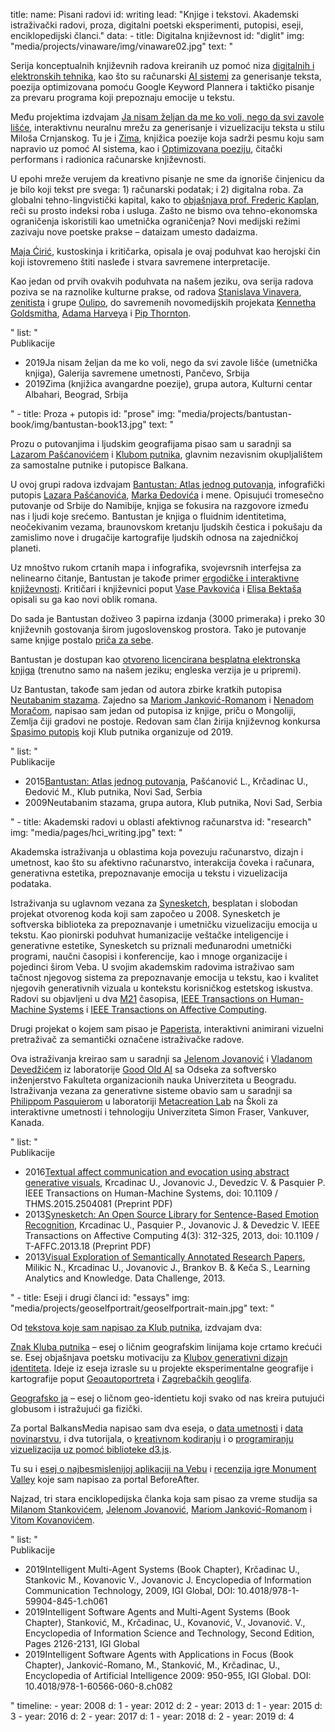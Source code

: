 title: 
    name: Pisani radovi
id: writing
lead: "Knjige i tekstovi. Akademski istraživački radovi, proza, digitalni poetski eksperimenti, putopisi, eseji, enciklopedijski članci."
data:
    - title: Digitalna književnost
      id: "diglit"
      img: "media/projects/vinaware/img/vinaware02.jpg"
      text: "<p>Serija konceptualnih književnih radova kreiranih uz pomoć niza <a href='https://en.wikipedia.org/wiki/Electronic_literature' target='_blank'>digitalnih i elektronskih tehnika</a>, kao što su računarski <a href='/rad/projekti/category/ai'>AI sistemi</a> za generisanje teksta, poezija optimizovana pomoću Google Keyword Plannera i taktičko pisanje za prevaru programa koji prepoznaju emocije u tekstu.</p>
<p>Među projektima izdvajam <span class='italic-style'><a href='/rad/projekti/vinaware/'>Ja nisam željan da me ko voli, nego da svi zavole lišće</a></span>, interaktivnu neuralnu mrežu za generisanje i vizuelizaciju teksta u stilu Miloša Crnjanskog. Tu je i <span class='italic-style'><a href='/rad/projekti/zima/'>Zima</a></span>, knjižica poezije koja sadrži pesmu koju sam napravio uz pomoć AI sistema, kao i <a href='/rad/projekti/optimized-poetry/'>Optimizovana poeziju</a>, čitački performans i radionica računarske književnosti.</p>
<p>U epohi mreže verujem da kreativno pisanje ne sme da ignoriše činjenicu da je bilo koji tekst pre svega: 1) računarski podatak; i 2) digitalna roba. Za globalni tehno-lingvistički kapital, kako to <a href='https://infoscience.epfl.ch/record/200539?ln=en' target='_blank'>objašnjava prof. Frederic Kaplan</a>, reči su prosto indeksi roba i usluga.  Zašto ne bismo ova tehno-ekonomska ograničenja iskoristili kao umetnička ograničenja? Novi medijski režimi zazivaju nove poetske prakse – <span class='italic-style'>dataizam</span> umesto dadaizma.</p>
<p><a href='https://curatorsintl.org/collaborators/maja_ciric' target='_blank'>Maja Ćirić</a>, kustoskinja i kritičarka, opisala je ovaj poduhvat kao <span class='italic-style'>herojski čin koji istovremeno štiti nasleđe i stvara savremene interpretacije.</span></p>
<p>Kao jedan od prvih ovakvih poduhvata na našem jeziku, ova serija radova poziva se na raznolike kulturne prakse, od radova <a href='https://sh.wikipedia.org/wiki/Stanislav_Vinaver' target='_blank'>Stanislava Vinavera</a>, <a href='https://monoskop.org/Zenit' target='_blank'>zenitista</a> i grupe <a href='https://en.wikipedia.org/wiki/Oulipo' target='_blank'>Oulipo</a>, do savremenih novomedijskih projekata <a href='https://monoskop.org/Kenneth_Goldsmith' target='_blank'>Kennetha Goldsmitha</a>, <a href='https://ahprojects.com/cvdazzle/' target='_blank'>Adama Harveya</a> i <a href='https://pipthornton.com/2019/03/12/language-in-the-age-of-algorithmic-reproduction-a-thesis/' target='_blank'>Pip Thornton</a>.</p>" 
      list: "<div class='list-title interface-heading-style'>Publikacije</div>
    <ul>
    <li><span class='year interface-subheading-style'>2019</span><span class='page-list-item-style'><span class='italic-style'>Ja nisam željan da me ko voli, nego da svi zavole lišće</span> (umetnička knjiga), Galerija savremene umetnosti, Pančevo, Srbija</span>
    </li>
    <li><span class='year interface-subheading-style'>2019</span><span class='page-list-item-style'><span class='italic-style'>Zima</span> (knjižica avangardne poezije), grupa autora, Kulturni centar Albahari, Beograd, Srbija</span>
    </li>
    </ul>"
    - title: Proza + putopis
      id: "prose"
      img: "media/projects/bantustan-book/img/bantustan-book13.jpg"
      text: "<p>Prozu o putovanjima i ljudskim geografijama pisao sam u saradnji sa <a href='http://www.klubputnika.org/autori/lazar' target='_blank'>Lazarom Pašćanovićem</a> i <a href='http://www.klubputnika.org/o-klub-putnika' target='_blank'>Klubom putnika</a>, glavnim nezavisnim okupljalištem za samostalne putnike i putopisce Balkana.</p>
<p>U ovoj grupi radova izdvajam <span class='italic-style'><a href='/rad/projekti/bantustan-book/'>Bantustan: Atlas jednog putovanja</a></span>, infografički putopis <a href='http://www.klubputnika.org/autori/lazar' target='_blank'>Lazara Pašćanovića</a>, <a href='http://www.klubputnika.org/autori/chivitli' target='_blank'>Marka Đedovića</a> i mene. Opisujući tromesečno putovanje od Srbije do Namibije, knjiga se fokusira na razgovore između nas i ljudi koje srećemo.  Bantustan je knjiga o fluidnim identitetima, neočekivanim vezama, braunovskom kretanju ljudskih čestica i pokušaju da zamislimo nove i drugačije kartografije ljudskih odnosa na zajedničkoj planeti.</p>
<p>Uz mnoštvo rukom crtanih mapa i infografika, svojevrsnih <span class='italic-style'>interfejsa</span> za nelinearno čitanje, <span class='italic-style'>Bantustan</span> je takođe primer <a href='https://www.articleworld.org/index.php/Ergodic_literature' target='_blank'>ergodičke i interaktivne književnosti</a>. Kritičari i književnici poput <a href='https://sr.wikipedia.org/sr-el/%D0%92%D0%B0%D1%81%D0%B0_%D0%9F%D0%B0%D0%B2%D0%BA%D0%BE%D0%B2%D0%B8%D1%9B' target='_blank'>Vase Pavkovića</a> i <a href='http://www.klubputnika.org/zbirka/blogovi/bantustan/3997-bantustan-kao-novi-oblik-romana' target='_blank'>Elisa Bektaša</a> opisali su ga kao <span class='italic-style'>novi oblik romana</span>.</p>
<p>Do sada je <span class='italic-style'>Bantustan</span> doživeo 3 papirna izdanja (3000 primeraka) i preko 30 književnih gostovanja širom jugoslovenskog prostora. Tako je putovanje same knjige postalo <a href='/rad/projekti/bantustan-dataviz/'>priča za sebe</a>.</p>
<p><span class='italic-style'>Bantustan</span> je dostupan kao <a href='http://www.klubputnika.org/tmp/Bantustan.pdf' target='_blank'>otvoreno licencirana besplatna elektronska knjiga</a> (trenutno samo na našem jeziku; engleska verzija je u pripremi).</p>
<p>Uz <span class='italic-style'>Bantustan</span>, takođe sam jedan od autora zbirke kratkih putopisa <span class='italic-style'><a href='http://www.klubputnika.org/zbirka/zbivanja/3432-neutabanim-stazama' target='_blank'>Neutabanim stazama</a></span>. Zajedno sa <a href='https://www.goodreads.com/author/show/4042520.Mario_Jankovi_Romano' target='_blank'>Mariom Janković-Romanom</a> i <a href='http://www.klubputnika.org/autori/nenad.moraca' target='_blank'>Nenadom Moračom</a>, napisao sam jedan od putopisa iz knjige, priču o Mongoliji,  <span class='italic-style'>Zemlja čiji gradovi ne postoje</span>. Redovan sam član žirija književnog konkursa <a href='http://www.klubputnika.org/zbirka/zbivanja/4287-konkurs-spasimo-putopis-2020' target='_blank'>Spasimo putopis</a> koji Klub putnika organizuje od 2019.</p>"
      list: "<div class='list-title interface-heading-style'>Publikacije</div>
    <ul>
    <li><span class='year interface-subheading-style'>2015</span><span class='page-list-item-style'><span class='italic-style'><a href='http://www.klubputnika.org/tmp/Bantustan.pdf' target='_blank'>Bantustan: Atlas jednog putovanja</a></span>, Pašćanović L., Krčadinac U., Đedović M., Klub putnika, Novi Sad, Serbia</span>
    </li>
    <li><span class='year interface-subheading-style'>2009</span><span class='page-list-item-style'><span class='italic-style'>Neutabanim stazama</span>, grupa autora, Klub putnika, Novi Sad, Serbia</span>
    </li>
    </ul>"
    - title: Akademski radovi u oblasti afektivnog računarstva
      id: "research"
      img: "media/pages/hci_writing.jpg"
      text: "<p>Akademska istraživanja u oblastima koja povezuju računarstvo, dizajn i umetnost, kao što su afektivno računarstvo, interakcija čoveka i računara, generativna estetika, prepoznavanje emocija u tekstu i vizuelizacija podataka.</p>
<p>Istraživanja su uglavnom vezana za <a href='/rad/projekti/synesketch/'>Synesketch</a>, besplatan i slobodan projekat otvorenog koda koji sam započeo u 2008. Synesketch je softverska biblioteka za prepoznavanje i umetničku vizuelizaciju emocija u tekstu. Kao pionirski poduhvat humanizacije veštačke inteligencije i generativne estetike, Synesketch su priznali međunarodni umetnički programi, naučni časopisi i konferencije, kao i mnoge organizacije i pojedinci širom Veba. U svojim akademskim radovima istraživao sam tačnost njegovog sistema za prepoznavanje emocija u tekstu, kao i kvalitet njegovih generativnih vizuala u kontekstu korisničkog estetskog iskustva. Radovi su objavljeni u dva <a href='https://www.paragraf.rs/izmene_i_dopune/130417-pravilnik_o_izmenama_i_dopunama_pravilnika_o_postupku_nacinu_vrednovanja_i_kvantitativnom_iskazivanju_naucnoistrazivackih_rezultata_istrazivaca.html' target='_blank'>M21</a> časopisa, <a href='https://ieeexplore.ieee.org/document/7358121' target='_blank'>IEEE Transactions on Human-Machine Systems</a> i <a href='https://ieeexplore.ieee.org/document/6589580' target='_blank'>IEEE Transactions on Affective Computing</a>.</p>
<p>Drugi projekat o kojem sam pisao je <a href='/rad/projekti/paperista/'>Paperista</a>, interaktivni animirani vizuelni pretraživač za semantički označene istraživačke radove.</p>
<p>Ova istraživanja kreirao sam u saradnji sa <a href='https://jelenajovanovic.net/' target='_blank'>Jelenom Jovanović</a> i <a href='http://devedzic.fon.bg.ac.rs/' target='_blank'>Vladanom Devedžićem</a> iz laboratorije <a href='http://goodoldai.org/' target='_blank'>Good Old AI</a> sa Odseka za softversko inženjerstvo Fakulteta organizacionih nauka Univerziteta u Beogradu. Istraživanja vezana za generativne sisteme obavio sam u saradnji sa <a href='http://philippepasquier.com/' target='_blank'>Philippom Pasquierom</a> u laboratoriji <a href='http://metacreation.net/' target='_blank'>Metacreation Lab</a> na Školi za interaktivne umetnosti i tehnologiju Univerziteta Simon Fraser, Vankuver, Kanada.</p>"
      list: "<div class='list-title interface-heading-style'>Publikacije</div>
    <ul>
    <li><span class='year interface-subheading-style'>2016</span><span class='page-list-item-style'><span class='italic-style'><a href='/download/synesketch/research/2016-Textual_Affect_Communication_and_Evocation_Using_Abstract_Generative_Visuals-Krcadinac_Jovanovic_Devedzic_and_Pasquier.pdf' target='_blank'>Textual affect communication and evocation using abstract generative visuals</a></span>, Krcadinac U., Jovanovic J., Devedzic V. & Pasquier P. IEEE Transactions on Human-Machine Systems, doi: 10.1109 / THMS.2015.2504081 (Preprint PDF)</span></li>
    <li><span class='year interface-subheading-style'>2013</span><span class='page-list-item-style'><span class='italic-style'><a href='/download/synesketch/research/2013-Synesketch_An_Open_Source_Library_for_Sentence-based_Emotion_Recognition-Krcadinac_Pasquier_Jovanovic_and_Devedzic.pdf' target='_blank'>Synesketch: An Open Source Library for Sentence-Based Emotion Recognition</a></span>, Krcadinac U., Pasquier P., Jovanovic J. & Devedzic V. IEEE Transactions on Affective Computing 4(3): 312-325, 2013, doi: 10.1109 / T-AFFC.2013.18 (Preprint PDF)</span></li>
    <li><span class='year interface-subheading-style'>2013</span><span class='page-list-item-style'><span class='italic-style'><a href='/download/research/paperista2013.pdf' target='_blank'>Visual Exploration of Semantically Annotated Research Papers</a></span>, Milikic N., Krcadinac U., Jovanovic J., Brankov B. & Keča S., Learning Analytics and Knowledge. Data Challenge, 2013.</span></li>
    </ul>"
    - title: Eseji i drugi članci
      id: "essays"
      img: "media/projects/geoselfportrait/geoselfportrait-main.jpg"
      text: "<p>Od <a href='http://www.klubputnika.org/autori/uros.krcadinac' target='_blank'>tekstova koje sam napisao za Klub putnika</a>, izdvajam dva:</p>
<p><span class='italic-style'><a href='http://www.klubputnika.org/zbirka/putoskop/3726-znak-kluba-putnika' target='_blank'>Znak Kluba putnika</a></span> – esej o ličnim geografskim linijama koje crtamo krećući se. Esej objašnjava poetsku motivaciju za <a href='/rad/projekti/kp-identity/'>Klubov generativni dizajn identiteta</a>. Ideje iz eseja izrasle su u projekte eksperimentalne geografije i kartografije poput <a href='/rad/projekti/geoselfportrait/'>Geoautoportreta</a> i <a href='/rad/projekti/geoglyphs-zg/'>Zagrebačkih geoglifa</a>.</p>
<p><span class='italic-style'><a href='http://www.klubputnika.org/zbirka/blogovi/bantustan/3930-geografsko-ja' target='_blank'>Geografsko ja</a></span> – esej o ličnom geo-identietu koji svako od nas kreira putujući globusom i istražujući ga fizički.</p>
<p>Za portal BalkansMedia napisao sam dva eseja, o <a href='https://www.balkansmedia.org/tutorijali/ocajni-ljudski-glitch-vizuelizacija-podataka-kao-autorski-izraz' target='_blank'>data umetnosti</a> i <a href='https://www.balkansmedia.org/tutorijali/data-novinarstvo-slucaj-mape-ministrovih-putovanja' target='_blank'>data novinarstvu</a>, i dva tutorijala, o <a href='https://www.balkansmedia.org/tutorijali/d3js-p5js-alati-za-kreativno-kodiranje-i-vizuelizaciju-podataka' target='_blank'>kreativnom kodiranju</a> i o <a href='https://www.balkansmedia.org/tutorijali/d3js-tutorijal-animirana-interaktivna-populaciona-piramida' target='_blank'>programiranju vizuelizacija uz pomoć biblioteke d3.js</a>.</p>
<p>Tu su i <a href='https://www.beforeafter.rs/tehnologija/text-ethan/' target='_blank'>esej o najbesmislenijoj aplikaciji na Vebu</a> i <a href='https://www.beforeafter.rs/tehnologija/monument-valley/' target='_blank'>recenzija igre Monument Valley</a> koje sam napisao za portal BeforeAfter.</p>
<p>Najzad, tri stara enciklopedijska članka koja sam pisao za vreme studija sa <a href='http://milstan.net/' target='_blank'>Milanom Stankovićem</a>, <a href='https://jelenajovanovic.net/' target='_blank'>Jelenom Jovanović</a>, <a href='https://ie.linkedin.com/in/mario-jankovic-romano' target='_blank'>Mariom Janković-Romanom</a> i <a href='https://vitomir.kovanovic.info/' target='_blank'>Vitom Kovanovićem</a>.</p>"
      list: "<div class='list-title interface-heading-style'>Publikacije</div>
    <ul>
    <li><span class='year interface-subheading-style'>2019</span><span class='page-list-item-style'><span class='italic-style'>Intelligent Multi-Agent Systems</span> (Book Chapter), Krčadinac U., Stankovic M., Kovanovic V., Jovanovic J. Encyclopedia of Information Communication Technology, 2009, IGI Global, DOI: 10.4018/978-1-59904-845-1.ch061</span>
    </li>
    <li><span class='year interface-subheading-style'>2019</span><span class='page-list-item-style'><span class='italic-style'>Intelligent Software Agents and Multi-Agent Systems</span> (Book Chapter), Stanković, M., Krčadinac, U., Kovanović, V., Jovanović. V., Encyclopedia of Information Science and Technology, Second Edition, Pages 2126-2131, IGI Global</span>
    </li>
    <li><span class='year interface-subheading-style'>2019</span><span class='page-list-item-style'><span class='italic-style'>Intelligent Software Agents with Applications in Focus</span> (Book Chapter), Janković-Romano, M., Stanković, M., Krčadinac, U., Encyclopedia of Artificial Intelligence 2009: 950-955, IGI Global. DOI: 10.4018/978-1-60566-060-8.ch082</span>
    </li>
    </ul>"
timeline:
    - year: 2008
      d: 1
    - year: 2012
      d: 2
    - year: 2013
      d: 1
    - year: 2015
      d: 3
    - year: 2016
      d: 2
    - year: 2017
      d: 1
    - year: 2018
      d: 2
    - year: 2019
      d: 4